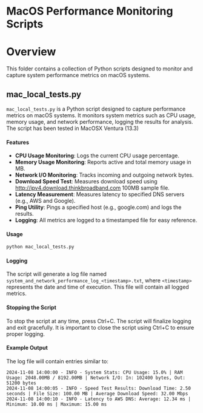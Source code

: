 # MacOS Performance Monitoring Scripts
# Overview
This folder contains a collection of Python scripts designed to monitor and capture system performance metrics on macOS systems. 


## mac_local_tests.py
`mac_local_tests.py` is a Python script designed to capture performance metrics on macOS systems. It monitors system metrics such as CPU usage, memory usage, and network performance, logging the results for analysis. The script has been tested in MacOSX Ventura (13.3)

#### Features

- **CPU Usage Monitoring**: Logs the current CPU usage percentage.
- **Memory Usage Monitoring**: Reports active and total memory usage in MB.
- **Network I/O Monitoring**: Tracks incoming and outgoing network bytes.
- **Download Speed Test**: Measures download speed using http://ipv4.download.thinkbroadband.com 100MB sample file.
- **Latency Measurement**: Measures latency to specified DNS servers (e.g., AWS and Google).
- **Ping Utility**: Pings a specified host (e.g., google.com) and logs the results.
- **Logging**: All metrics are logged to a timestamped file for easy reference.

#### Usage


```bash
python mac_local_tests.py
```

#### Logging
The script will generate a log file named `system_and_network_performance_log_<timestamp>.txt`, where `<timestamp>` represents the date and time of execution. This file will contain all logged metrics.

#### Stopping the Script
To stop the script at any time, press Ctrl+C. The script will finalize logging and exit gracefully. It is important to close the script using Ctrl+C to ensure proper logging.


#### Example Output
The log file will contain entries similar to:

```
2024-11-08 14:00:00 - INFO - System Stats: CPU Usage: 15.0% | RAM Usage: 2048.00MB / 8192.00MB | Network I/O: In: 102400 bytes, Out: 51200 bytes
2024-11-08 14:00:05 - INFO - Speed Test Results: Download Time: 2.50 seconds | File Size: 100.00 MB | Average Download Speed: 32.00 Mbps
2024-11-08 14:00:10 - INFO - Latency to AWS DNS: Average: 12.34 ms | Minimum: 10.00 ms | Maximum: 15.00 ms
```